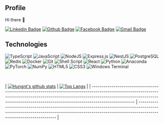 ## Profile 

Hi there 👋

[![Linkedin Badge](https://img.shields.io/badge/-Linkedin-white?style=flat-square&logo=linkedin&logoColor=blue&link=https://www.linkedin.com/in/hunglhp1998)](https://www.linkedin.com/in/hunglhp1998)
[![Github Badge](https://img.shields.io/badge/-Github-AAAAAA?style=flat-square&logo=github&logoColor=white&link=https://github.com/kiyoshitaro)](https://github.com/kiyoshitaro)
[![Facebook Badge](https://img.shields.io/badge/-Facebook-0066FF?style=flat-square&logo=facebook&logoColor=white&link=https://www.facebook.com/hunglhp1998/)](https://www.facebook.com/hunglhp1998/)
[![Gmail Badge](https://img.shields.io/badge/-Gmail-c14438?style=flat-square&logo=Gmail&logoColor=white&link=mailto:hunglhp1998@gmail.com)](mailto:hunglhp1998@gmail.com)
<!--  [![Leetcode Badge](https://img.shields.io/badge/-Leetcode-FF6600?style=flat-square&logo=leetcode&logoColor=white&link=https://leetcode.com/hunglhp1998)](https://leetcode.com/hunglhp1998) -->

## Technologies
![TypeScript](https://img.shields.io/badge/typescript-%23007ACC.svg?style=flat-square&logo=typescript&logoColor=white)
![JavaScript](https://img.shields.io/badge/-JavaScript-black?style=flat-square&logo=javascript)
![NodeJS](https://img.shields.io/badge/node.js-6DA55F?style=flat-square&logo=node.js&logoColor=white)
![Express.js](https://img.shields.io/badge/express.js-%23404d59.svg?style=flat-square&logo=express&logoColor=%2361DAFB)
![NestJS](https://img.shields.io/badge/nestjs-%23E0234E.svg?style=flat-square&logo=nestjs&logoColor=white)
![PostgreSQL](https://img.shields.io/badge/-PostgreSQL-336791?style=flat-square&logo=postgresql)
![Redis](https://img.shields.io/badge/redis-%23DD0031.svg?style=flat-square&logo=redis&logoColor=white)
![Docker](https://img.shields.io/badge/-Docker-0000BB?style=flat-square&logo=docker)
![Git](https://img.shields.io/badge/-Git-996600?style=flat-square&logo=git)
![Shell Script](https://img.shields.io/badge/shell_script-%23121011.svg?style=flat-square&logo=gnu-bash&logoColor=white)
![React](https://img.shields.io/badge/-React-CC0000?style=flat-square&logo=react)
![Python](https://img.shields.io/badge/python-3670A0?style=flat-square&logo=python&logoColor=ffdd54)
![Anaconda](https://img.shields.io/badge/Anaconda-%2344A833.svg?style=flat-square&logo=anaconda&logoColor=white)
![PyTorch](https://img.shields.io/badge/PyTorch-%23EE4C2C.svg?style=flat-square&logo=PyTorch&logoColor=white)
![NumPy](https://img.shields.io/badge/numpy-%23013243.svg?style=flat-square&logo=numpy&logoColor=white)
![HTML5](https://img.shields.io/badge/-HTML5-E34F26?style=flat-square&logo=html5&logoColor=white)
![CSS3](https://img.shields.io/badge/-CSS3-1572B6?style=flat-square&logo=css3)
![Windows Terminal](https://img.shields.io/badge/Windows%20Terminal-%234D4D4D.svg?style=flat-square&logo=windows-terminal&logoColor=white)

<!-- <a href="https://app.daily.dev/kiyoshitaro"><img src="https://api.daily.dev/devcards/54e2998a11ac4c028468def6a1d64bda.png?r=rzx" width="400" alt="Nguyễn Tuấn Hưng's Dev Card"/></a>
 -->
 <!-- Change the `github-readme-stats.anuraghazra1.vercel.app` to `github-readme-stats.vercel.app`  -->
 <!--
<a href="https://github.com/kiyoshitaro/web_flask/">
  <img align="center" src="https://github-readme-stats.anuraghazra1.vercel.app/api/pin/?username=kiyoshitaro&repo=web_flask&theme=gruvbox" />
</a>
<a href="https://github.com/kiyoshitaro/polyp_segmentation/">
  <img align="center" src="https://github-readme-stats.anuraghazra1.vercel.app/api/pin/?username=kiyoshitaro&repo=polyp_segmentation&theme=gruvbox" />
</a>
<a href="https://github.com/kiyoshitaro/taro_ai_tf_template/">
  <img align="center" src="https://github-readme-stats.anuraghazra1.vercel.app/api/pin/?username=kiyoshitaro&repo=taro_ai_tf_template&theme=gruvbox" />
</a>
<a href="https://github.com/kiyoshitaro/kaggle_model_sample/">
  <img align="center" src="https://github-readme-stats.anuraghazra1.vercel.app/api/pin/?username=kiyoshitaro&repo=kaggle_model_sample&theme=gruvbox" />
</a>
 -->
 <br /> <br />
| [![Hungnt's github stats](https://github-readme-stats.vercel.app/api?username=kiyoshitaro&theme=gruvbox&show_icons=true)](https://github.com/kiyoshitaro/kiyoshitaro) | [![Top Langs](https://github-readme-stats.vercel.app/api/top-langs/?username=kiyoshitaro&hide=cmake,makefile&langs_count=8&layout=compact)](https://github.com/kiyoshitaro/kiyoshitaro) |
| ---------------------------------------------------------------------------------------------------------------------------------------------------------------------------------------------------------------------------------------------------------------- | ------------------------------------------------------------------------------------------------------------------------------------------------------------------------------------------------ |


